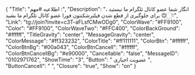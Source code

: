 {
"Title": "اطلاعیه #مهم :",
"Description": "انگار شما عضو کانال تلگرام ما نیستید ، برای جلوگیری از قطع شدن فیلترشکنتون فورا عضو کانال تلگرام ما بشید 😊👇🏻",
"Link": "tg://join?invite=c3T-aFLsfCMwODg0",
"ColorWave": "#FF9100",
"Color": "#FF9100",
"ColorWaveTwo": "#FFC400",
"ColorBackGround": "#ffffff",
"TitleGravity": "center",
"MessageGravity": "center",
"ColorMessage": "#ff323232",
"ColorTitle": "#ff111111",
"ColorBtn": "#ffffff",
"ColorBtnBg": "#00a043",
"ColorBtnCancell": "#ffffff",
"ColorBtnCancellBg": "#e90000",
"Cancellable": "false",
"MessageID": "0102971762",
"ShowTime": "3",
"Button": " عضویت اجباری ",
"ButtonCancell": "  ",
"Closure": "true",
"Show": "on"
}
